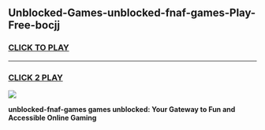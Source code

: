 
## Unblocked-Games-unblocked-fnaf-games-Play-Free-bocjj
<h3>
<a href="https://premium76.site?title=unblocked-fnaf-games&ref=09A">CLICK TO PLAY</a></h3>
<hr>

<h3>
<a href="https://premium76.site?title=unblocked-fnaf-games&ref=09A">CLICK 2 PLAY</a>
  
</h3>

<a href="https://premium76.site?title=unblocked-fnaf-games&ref=09A"><img src="https://clearcache.store/games.png"></a>


**unblocked-fnaf-games games unblocked: Your Gateway to Fun and Accessible Online Gaming**
